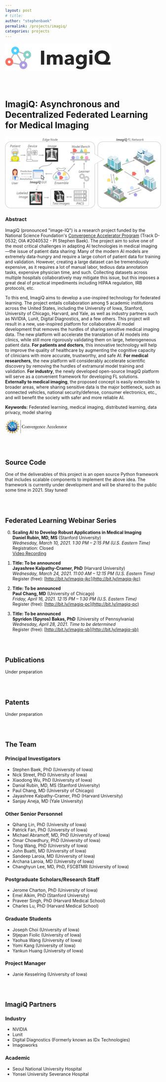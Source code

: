 ```yaml
---
layout: post
# title: 
author: "stephenbaek"
permalink: /projects/imagiq/
categories: projects
---
```

![](/projects/imagiq/img/imagiq-logo.png)

<br/>&nbsp;

# ImagiQ: Asynchronous and Decentralized Federated Learning for Medical Imaging

![](/projects/imagiq/img/imagiq_fl.png)

### Abstract
ImagiQ (pronounced "image-IQ") is a research project funded by the National Science Foundation's [Convergence Accelerator Program](https://www.nsf.gov/od/oia/convergence-accelerator/) (Track D-0532; OIA #2040532 - PI Stephen Baek). The project aim to solve one of the most critical challenges in adapting AI technologies in medical imaging&mdash;the issue of patient data sharing: Many of the modern AI models are extremely data-hungry and require a large cohort of patient data for training and validation. However, creating a large dataset can be tremendously expensive, as it requires a lot of manual labor, tedious data annotation tasks, expensive physician time, and such. Collecting datasets across multiple hospitals collaboratively may mitigate this issue, but this imposes a great deal of practical impediments including HIPAA regulation, IRB protocols, etc.

To this end, ImagiQ aims to develop a use-inspired technology for federated learning. The project entails collaboration among 5 academic institutions across the United States, including the University of Iowa, Stanford, University of Chicago, Harvard, and Yale, as well as industry partners such as NVIDIA, Lunit, Digital Diagnostics, and a few others. This project will result in a new, use-inspired platform for collaborative AI model development that removes the hurdles of sharing sensitive medical imaging data. The new platform will accelerate the translation of AI models into clinics, while still more rigorously validating them on large, heterogeneous patient data. **For patients and doctors**, this innovative technology will help to improve the quality of healthcare by augmenting the cognitive capacity of clinicians with more accurate, trustworthy, and safe AI. **For medical researchers**, the new platform will considerably accelerate scientific discovery by removing the hurdles of extramural model training and validation. **For industry**, the newly developed open-source ImagiQ platform will serve as a convenient framework for developing FL solutions. **Externally to medical imaging**, the proposed concept is easily extensible to broader areas, where sharing sensitive data is the major bottleneck, such as connected vehicles, national security/defense, consumer electronics, etc., and will benefit the society with safer and more reliable AI.


**Keywords:**  Federated learning, medical imaging, distributed learning, data privacy, model sharing


![](/projects/imagiq/img/NSF_CA_H_LOGO_LOCKUP_BLACK.png)


<br/>&nbsp;


## Source Code
One of the deliverables of this project is an open source Python framework that includes scalable components to implement the above idea. The framework is currently under development and will be shared to the public some time in 2021. Stay tuned!


<br/>&nbsp;

## Federated Learning Webinar Series

0. **Scaling AI to Develop Robust Applications in Medical Imaging**<br/>
**Daniel Rubin, MD, MS**  (Stanford University)<br/>
*Wednesday, March 10, 2021. 1:30 PM – 2:15 PM (U.S. Eastern Time)*<br/>
Registration: Closed<br/>
[Video Recording](https://youtu.be/EsfAZmAz53o)


0. **Title: To be announced**<br/>
**Jayashree Kalpathy-Cramer, PhD**  (Harvard University)<br/>
*Wednesday, March 24, 2021. 11:00 AM – 12:15 PM (U.S. Eastern Time)*<br/>
Register (free): [http://bit.ly/imagiq-jkc](http://bit.ly/imagiq-jkc)


0. **Title: To be announced**<br/>
**Paul Chang, MD**  (University of Chicago)<br/>
*Friday, April 16, 2021. 12:15 PM – 1:30 PM (U.S. Eastern Time)*<br/>
Register (free): [http://bit.ly/imagiq-pc](http://bit.ly/imagiq-pc)


0. **Title: To be announced**<br/>
**Spyridon (Spyros) Bakas, PhD**  (University of Pennsylvania)<br/>
*Wednesday, April 28, 2021. Time to be determined*<br/>
Register (free): [http://bit.ly/imagiq-sb](http://bit.ly/imagiq-sb)



<br/>&nbsp;

## Publications
Under preparation



<br/>&nbsp;

## Patents
Under preparation


<br/>&nbsp;

## The Team

### Principal Investigators
- Stephen Baek, PhD (University of Iowa)
- Nick Street, PhD (University of Iowa)
- Xiaodong Wu, PhD (University of Iowa)
- Danial Rubin, MD, MS (Stanford University)
- Paul Chang, MD (University of Chicago)
- Jayashree Kalpathy-Cramer, PhD (Harvard University)
- Sanjay Aneja, MD (Yale University)

### Other Senior Personnel
- Qihang Lin, PhD (University of Iowa)
- Patrick Fan, PhD (University of Iowa)
- Michael Abramoff, MD, PhD (University of Iowa)
- Omar Chowdhury, PhD (University of Iowa)
- Tong Wang, PhD (University of Iowa)
- John Buatti, MD (University of Iowa)
- Sandeep Laroia, MD (University of Iowa)
- Archana Laroia, MD (University of Iowa)
- Changhyun Lee, MD, PhD, FSCBTMR (University of Iowa)

### Postgraduate Scholars/Research Staff
- Jerome Charton, PhD (University of Iowa)
- Emel Alkim, PhD (Stanford University)
- Praveer Singh, PhD (Harvard Medical School)
- Charles Lu, PhD (Harvard Medical School)

### Graduate Students
- Joseph Choi (University of Iowa)
- Stjepan Fiolic (University of Iowa)
- Yaohua Wang (University of Iowa)
- Yomi Kang (University of Iowa)
- Yankun Huang (University of Iowa)

### Project Manager
- Janie Kesselring (University of Iowa)

<br/>&nbsp;

## ImagiQ Partners
### Industry
- NVIDIA
- Lunit
- Digital Diagnostics (Formerly known as IDx Technologies)
- Imagoworks

### Academic
- Seoul National University Hospital
- Yonsei University Severance Hospital